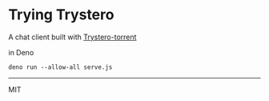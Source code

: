 # Trying Trystero

A chat client built with [Trystero-torrent](https://github.com/dmotz/trystero) 

in Deno

```
deno run --allow-all serve.js
```

---
MIT
